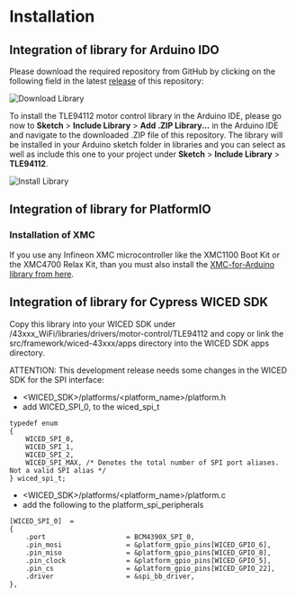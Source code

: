 # Installation

## Integration of library for Arduino IDO
Please download the required repository from GitHub by clicking on the following field in the latest [release](https://github.com/Infineon/DC-Motor-Control-TLE94112EL/releases) of this repository:

![Download Library](https://raw.githubusercontent.com/infineon/assets/master/Pictures/Releases_Generic.jpg)

To install the TLE94112 motor control library in the Arduino IDE, please go now to **Sketch** > **Include Library** > **Add .ZIP Library...** in
the Arduino IDE and navigate to the downloaded .ZIP file of this repository. The library will be installed in your Arduino sketch folder
in libraries and you can select as well as include this one to your project under **Sketch** > **Include Library** > **TLE94112**.

![Install Library](https://raw.githubusercontent.com/infineon/assets/master/Pictures/Library_Install_ZIP.png)

## Integration of library for PlatformIO

### Installation of XMC
If you use any Infineon XMC microcontroller like the XMC1100 Boot Kit or the XMC4700 Relax Kit, than you must also
install the [XMC-for-Arduino library from here](https://github.com/Infineon/XMC-for-Arduino).

## Integration of library for Cypress WICED SDK

Copy this library into your WICED SDK under /43xxx_WiFi/libraries/drivers/motor-control/TLE94112 and
copy or link the src/framework/wiced-43xxx/apps directory into the WICED SDK apps directory.

ATTENTION:
This development release needs some changes in the WICED SDK for the SPI interface:

 * <WICED_SDK>/platforms/<platform_name>/platform.h
 * add WICED_SPI_0, to the wiced_spi_t
```
typedef enum
{
    WICED_SPI_0,
    WICED_SPI_1,
    WICED_SPI_2,
    WICED_SPI_MAX, /* Denotes the total number of SPI port aliases. Not a valid SPI alias */
} wiced_spi_t;
```

 * <WICED_SDK>/platforms/<platform_name>/platform.c
 * add the following to the platform_spi_peripherals
```
[WICED_SPI_0]  =
{
    .port                    = BCM4390X_SPI_0,
    .pin_mosi                = &platform_gpio_pins[WICED_GPIO_6],
    .pin_miso                = &platform_gpio_pins[WICED_GPIO_8],
    .pin_clock               = &platform_gpio_pins[WICED_GPIO_5],
    .pin_cs                  = &platform_gpio_pins[WICED_GPIO_22],
    .driver                  = &spi_bb_driver,
},
```
